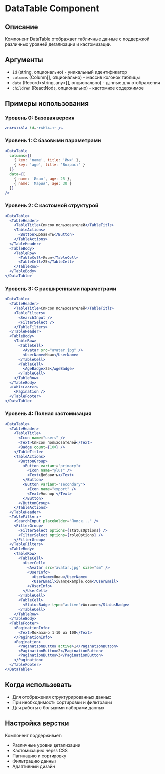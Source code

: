 # DataTable Component

## Описание
Компонент DataTable отображает табличные данные с поддержкой различных уровней детализации и кастомизации.

## Аргументы
- `id` (string, опционально) - уникальный идентификатор
- `columns` (Column[], опционально) - массив колонок таблицы
- `data` (Record<string, any>[], опционально) - данные для отображения
- `children` (ReactNode, опционально) - кастомное содержимое

## Примеры использования

### Уровень 0: Базовая версия
```jsx
<DataTable id="table-1" />
```

### Уровень 1: С базовыми параметрами
```jsx
<DataTable
  columns={[
    { key: 'name', title: 'Имя' },
    { key: 'age', title: 'Возраст' }
  ]}
  data={[
    { name: 'Иван', age: 25 },
    { name: 'Мария', age: 30 }
  ]}
/>
```

### Уровень 2: С кастомной структурой
```jsx
<DataTable>
  <TableHeader>
    <TableTitle>Список пользователей</TableTitle>
    <TableActions>
      <Button>Добавить</Button>
    </TableActions>
  </TableHeader>
  <TableBody>
    <TableRow>
      <TableCell>Иван</TableCell>
      <TableCell>25</TableCell>
    </TableRow>
  </TableBody>
</DataTable>
```

### Уровень 3: С расширенными параметрами
```jsx
<DataTable>
  <TableHeader>
    <TableTitle>Список пользователей</TableTitle>
    <TableFilters>
      <SearchInput />
      <FilterSelect />
    </TableFilters>
  </TableHeader>
  <TableBody>
    <TableRow>
      <TableCell>
        <Avatar src="avatar.jpg" />
        <UserName>Иван</UserName>
      </TableCell>
      <TableCell>
        <AgeBadge>25</AgeBadge>
      </TableCell>
    </TableRow>
  </TableBody>
  <TableFooter>
    <Pagination />
  </TableFooter>
</DataTable>
```

### Уровень 4: Полная кастомизация
```jsx
<DataTable>
  <TableHeader>
    <TableTitle>
      <Icon name="users" />
      <Text>Список пользователей</Text>
      <Badge count={100} />
    </TableTitle>
    <TableActions>
      <ButtonGroup>
        <Button variant="primary">
          <Icon name="plus" />
          <Text>Добавить</Text>
        </Button>
        <Button variant="secondary">
          <Icon name="export" />
          <Text>Экспорт</Text>
        </Button>
      </ButtonGroup>
    </TableActions>
  </TableHeader>
  <TableFilters>
    <SearchInput placeholder="Поиск..." />
    <FilterGroup>
      <FilterSelect options={statusOptions} />
      <FilterSelect options={roleOptions} />
    </FilterGroup>
  </TableFilters>
  <TableBody>
    <TableRow>
      <TableCell>
        <UserCell>
          <Avatar src="avatar.jpg" size="sm" />
          <UserInfo>
            <UserName>Иван</UserName>
            <UserEmail>ivan@example.com</UserEmail>
          </UserInfo>
        </UserCell>
      </TableCell>
      <TableCell>
        <StatusBadge type="active">Активен</StatusBadge>
      </TableCell>
    </TableRow>
  </TableBody>
  <TableFooter>
    <PaginationInfo>
      <Text>Показано 1-10 из 100</Text>
    </PaginationInfo>
    <Pagination>
      <PaginationButton active>1</PaginationButton>
      <PaginationButton>2</PaginationButton>
      <PaginationButton>3</PaginationButton>
    </Pagination>
  </TableFooter>
</DataTable>
```

## Когда использовать
- Для отображения структурированных данных
- При необходимости сортировки и фильтрации
- Для работы с большими наборами данных

## Настройка верстки
Компонент поддерживает:
- Различные уровни детализации
- Кастомизацию через CSS
- Пагинацию и сортировку
- Фильтрацию данных
- Адаптивный дизайн 